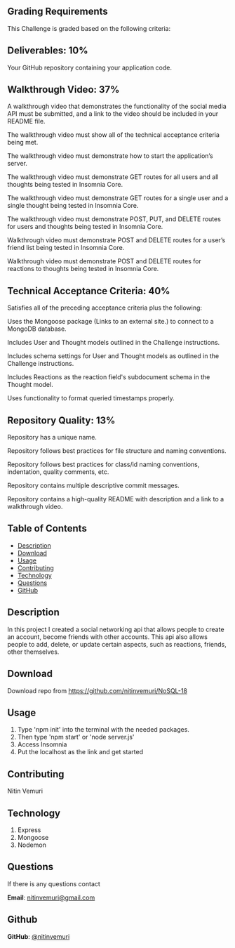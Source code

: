 ## Grading Requirements
This Challenge is graded based on the following criteria:

## Deliverables: 10%

Your GitHub repository containing your application code.


## Walkthrough Video: 37%


A walkthrough video that demonstrates the functionality of the social media API must be submitted, and a link to the video should be included in your README file.

The walkthrough video must show all of the technical acceptance criteria being met.

The walkthrough video must demonstrate how to start the application’s server.

The walkthrough video must demonstrate GET routes for all users and all thoughts being tested in Insomnia Core.

The walkthrough video must demonstrate GET routes for a single user and a single thought being tested in Insomnia Core.

The walkthrough video must demonstrate POST, PUT, and DELETE routes for users and thoughts being tested in Insomnia Core.

Walkthrough video must demonstrate POST and DELETE routes for a user’s friend list being tested in Insomnia Core.

Walkthrough video must demonstrate POST and DELETE routes for reactions to thoughts being tested in Insomnia Core.

## Technical Acceptance Criteria: 40%


Satisfies all of the preceding acceptance criteria plus the following:

Uses the Mongoose package (Links to an external site.) to connect to a MongoDB database.

Includes User and Thought models outlined in the Challenge instructions.

Includes schema settings for User and Thought models as outlined in the Challenge instructions.

Includes Reactions as the reaction field's subdocument schema in the Thought model.

Uses functionality to format queried timestamps properly.

## Repository Quality: 13%


Repository has a unique name.

Repository follows best practices for file structure and naming conventions.

Repository follows best practices for class/id naming conventions, indentation, quality comments, etc.

Repository contains multiple descriptive commit messages.

Repository contains a high-quality README with description and a link to a walkthrough video.



  ## Table of Contents
  * [Description](#Description)
  * [Download](#Download)
  * [Usage](#Usage)
  * [Contributing](#Contributing)
  * [Technology](#Techology)
  * [Questions](#Questions)
  * [GitHub](#Github)


## Description

In this project I created a social networking api that allows people to create an account, become friends with other accounts. This api also allows people to add, delete, or update certain aspects, such as reactions, friends, other themselves.


## Download

Download repo from https://github.com/nitinvemuri/NoSQL-18

## Usage

 1. Type 'npm init' into the terminal with the needed packages. 
 2. Then type 'npm start' or 'node server.js'
 3. Access Insomnia 
 4. Put the localhost as the link and get started

## Contributing

Nitin Vemuri

## Technology

1. Express
2. Mongoose
3. Nodemon

## Questions

If there is any questions contact 

**Email**: nitinvemuri@gmail.com

## Github

**GitHub**: [@nitinvemuri](https://github.com/nitinvemuri)

